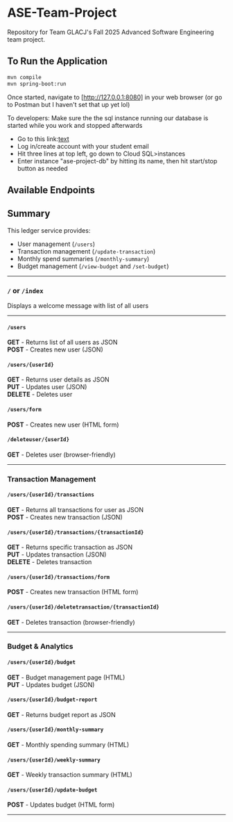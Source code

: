 # ASE-Team-Project
Repository for Team GLACJ's Fall 2025 Advanced Software Engineering team project.

## To Run the Application
```bash
mvn compile
mvn spring-boot:run
```

Once started, navigate to [http://127.0.0.1:8080] in your web browser (or go to Postman but I haven't set that up yet lol)

To developers: Make sure the the sql instance running our database is started while you work and stopped afterwards
- Go to this link:[text](https://console.cloud.google.com/welcome/new?authuser=1&project=ase-group-project-474618)
- Log in/create account with your student email
- Hit three lines at top left, go down to Cloud SQL>instances
- Enter instance "ase-project-db" by hitting its name, then hit start/stop button as needed

## Available Endpoints

## Summary
This ledger service provides:
- User management (`/users`)
- Transaction management (`/update-transaction`)
- Monthly spend summaries (`/monthly-summary`)
- Budget management (`/view-budget` and `/set-budget`)

---

### `/` or `/index`

Displays a welcome message with list of all users

---

#### `/users`
**GET** - Returns list of all users as JSON  
**POST** - Creates new user (JSON)

#### `/users/{userId}`
**GET** - Returns user details as JSON  
**PUT** - Updates user (JSON)  
**DELETE** - Deletes user

#### `/users/form`
**POST** - Creates new user (HTML form)

#### `/deleteuser/{userId}`
**GET** - Deletes user (browser-friendly)

---

### Transaction Management

#### `/users/{userId}/transactions`
**GET** - Returns all transactions for user as JSON  
**POST** - Creates new transaction (JSON)

#### `/users/{userId}/transactions/{transactionId}`
**GET** - Returns specific transaction as JSON  
**PUT** - Updates transaction (JSON)  
**DELETE** - Deletes transaction

#### `/users/{userId}/transactions/form`
**POST** - Creates new transaction (HTML form)

#### `/users/{userId}/deletetransaction/{transactionId}`
**GET** - Deletes transaction (browser-friendly)

---

### Budget & Analytics

#### `/users/{userId}/budget`
**GET** - Budget management page (HTML)  
**PUT** - Updates budget (JSON)

#### `/users/{userId}/budget-report`
**GET** - Returns budget report as JSON

#### `/users/{userId}/monthly-summary`
**GET** - Monthly spending summary (HTML)

#### `/users/{userId}/weekly-summary`
**GET** - Weekly transaction summary (HTML)

#### `/users/{userId}/update-budget`
**POST** - Updates budget (HTML form)

---